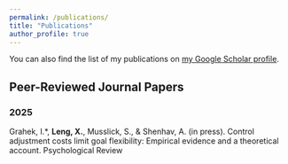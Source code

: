 ```yaml
---
permalink: /publications/
title: "Publications"
author_profile: true
---
```


You can also find the list of my publications on [my Google Scholar profile](https://scholar.google.com/citations?user=6HIwJjsAAAAJ). 

## Peer-Reviewed Journal Papers

### 2025
Grahek, I.*, **Leng, X.**, Musslick, S., & Shenhav, A. (in press). Control adjustment costs limit goal flexibility: Empirical evidence and a theoretical account. Psychological Review

